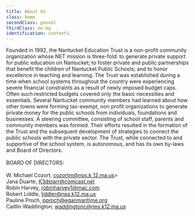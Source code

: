 ```yaml
---
title: About US
class: home
secondClass: pannel
thirdClass: no-bg
identification: content1
---
```

Founded in 1992, the Nantucket Education Trust is a non-profit community organization whose NET mission is three-fold: to generate private support for public education on Nantucket; to foster private and public partnerships that benefit the children of Nantucket Public Schools; and to honor excellence in teaching and learning.
The Trust was established during a time when school systems throughout the country were experiencing severe financial constraints as a result of newly imposed budget caps.  Often such restricted budgets covered only the basic necessities and essentials.  Several Nantucket community members had learned about how other towns were forming tax-exempt, non profit organizations to generate private money for the public schools from individuals, foundations and businesses.  A steering committee, consisting of school staff, parents and community members was formed.  Their efforts resulted in the formation of the Trust and the subsequent development of strategies to connect the public schools with the private sector.
The Trust, while connected to and supportive of the school system,  is autonomous, and has its own by-laws and Board of Directors.<br/><br/>
BOARD OF DIRECTORS:<br/><br/>
W. Michael Cozort, [cozortm@nps.k 12.ma.us](#)><br />
Jana Duarte, [K3dstarr@comcast.net](#)<br />
Robin Harvey, [robinharvey1@mac.com](#)<br />
Robert Liddle, [liddler@nps.k12.ma.us](#)<br />
Pauline Proch, [pproch@eganmaritime.org](#)<br />
Caitlin Waddington, [waddingtonc@nps.k12.ma.us](#)



